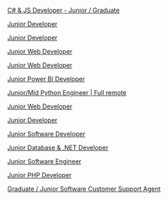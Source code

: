 [C# & JS Developer - Junior / Graduate](https://uk.indeed.com/pagead/clk?mo=r&ad=-6NYlbfkN0C0_5M5dEc2XeqbdynmmdSy2OxUpBZI_XF1hgwkmtvbnD1nZ4Zda5m9AOqGQSlB1oiUIz7_wG6pntruEXvLpU7nUBsoKehVbYUyGH3Mpi135vs9tGIwRPET_FGYnlXbHKhx-OE_n4aeW5t2Q0qi5nWzeLSZg7zfKhwKV_lnxeo6LPmUwJC0GZ2aSUg5n-rfLHGq_xC4wfjlA4k_8IUA5YR0C5HYgLlAtk3z2aHT-Mg65FUriLR4broS_1mnYUAzyRe0uj_rw8k5R85_YgBE7nOwmqpIeN1ABlwkpGckribC7hrl7AV5hRwfEfnTOiGDOGmIJ2CWAWoAxDp1yhIowkbintK64sj7b2Rh6bMhpwsZTDwmbgRHyyKnSrZE049j_ambMG9H0SqSuDZbnFcX4c2BF2z7K3Ydzd1Hi4UP2olmY1GJk84WFhS4IZy7j0eFZ2UhLWjhYBSJ7EI0poRf7JvpX28684vppxBkpMQJfQxH9TiaomQMRlV4sTU3vq8e2kw=&p=0&fvj=1&vjs=3)


[Junior Developer](https://uk.indeed.com/company/Global-Freight-Solutions/jobs/Junior-Developer-007a3f8b75bbb8ad?fccid=82dec63172dff1cb&vjs=3)


[Junior Developer](https://uk.indeed.com/company/Retortal-Ltd/jobs/Junior-Developer-11aaa7b4895e8c82?fccid=c73d9841b05137aa&vjs=3)


[Junior Web Developer](https://uk.indeed.com/company/Gripped/jobs/Junior-Web-Developer-478ec0670e968d98?fccid=7feeb92885f91b78&vjs=3)


[Junior Web Developer](https://uk.indeed.com/company/Healthy-Stuff-Co./jobs/Junior-Web-Developer-3474161ce8150ed8?fccid=5759d9ef80d3a0b4&vjs=3)


[Junior Power BI Developer](https://uk.indeed.com/company/S2R-ANALYTICS-LTD/jobs/Junior-Power-Bi-Developer-1a466d29ba4c5b72?fccid=df8ceb5630db5301&vjs=3)


[Junior/Mid Python Engineer | Full remote](https://uk.indeed.com/rc/clk?jk=79cad53ec71fa56d&fccid=946fa3ef2e6daa21&vjs=3)


[Junior Web Developer](https://uk.indeed.com/rc/clk?jk=67d8149048bcc348&fccid=1279e77e13e6839c&vjs=3)


[Junior Developer](https://uk.indeed.com/company/Framework-Design/jobs/Junior-Developer-2e4abfee55cdab7f?fccid=f6d1909bcd9298cc&vjs=3)


[Junior Software Developer](https://uk.indeed.com/company/THE-ELMEX-BRANDS/jobs/Junior-Software-Developer-d95c81c4c5e5406f?fccid=80c66a8278eb34fb&vjs=3)


[Junior Database & .NET Developer](https://uk.indeed.com/pagead/clk?mo=r&ad=-6NYlbfkN0BthT-jsRB33zZCFU2Z9y8yUOxtIHOFkxPiwrEkSsweV667dvprXTR9wiyij2VAzQCBcWJ2xse4ONPDHTLT1hTCGCl2v_3LTzaWpl3rJjhArV0LB8kQhbGWhhlLCldF-qdEcR8NeFFKL7pNyFGqFmCmKXQxGDfj5XxSJOZt2d7IT3kc3FA3K9HxkPVERV2IIshNKQlH-_LnujII_kxNM0RZbcntxm8RFZSvSGl3iuLm759rc1wyGn4j-Xu6JujQ512cAMNbeYC6TI3gi618hRoLUdggGV2RQhkYvBWIbrDrEWWUB2C8kkir636eihZ7CSNcw7CkxmhATtTO2wAINjgHcEojhDO1hImVsBtFiU6G-O4FsfpFx2cNo219xpytcxmZRfpeG0KsW38VSMaAKF1OQTp51mb6Qvq4NiIVA5D0CY44OgQaX-cPJzvH5kBVT7mPA0nS4j8zZ5Fv_raEFFmuH4B-ZOsFFO2YhM4-6McMYal61mZWww_lpPIq3lfQCB0=&p=5&fvj=1&vjs=3)


[Junior Software Engineer](https://uk.indeed.com/company/Syntec-Holdings-Limited/jobs/Junior-Software-Engineer-a2d5a2f15d15437f?fccid=59b7a59ffdb1d623&vjs=3)


[Junior PHP Developer](https://uk.indeed.com/company/Mail-Expertise/jobs/Junior-PHP-Developer-807aaf33547ebca4?fccid=d46b97821dae1f9f&vjs=3)


[Graduate / Junior Software Customer Support Agent](https://uk.indeed.com/rc/clk?jk=c5c639b8fc9884b0&fccid=4810a1da7e6602cd&vjs=3)


